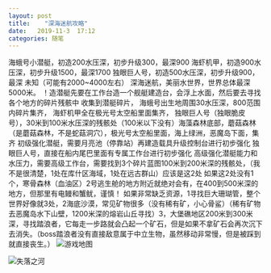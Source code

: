 ```yaml
---
layout: post
title:    "深海迷航攻略"
date:   2019-11-3  17:12 
categories: 随笔
---
```


海蛾号小潜艇，初造200水压深，初步升级300，最深900
海虾机甲，初造900水压深，初步升级1500，最深1700
独眼巨人号，初造500水压深，初步升级900，最深 未知（可能有2000~4000左右）
深海迷航，美丽水世界，世界总体最深5000米。
！造潜艇先要在工作台造一个舰艇建造台，会浮上水面，然后要去寻找各个地方的碎片残骸中
收集到潜艇碎片，
海蛾号出生地周围30水压深，800范围内碎片集齐，
海虾机甲全在极光号太空船里面集齐，
独眼巨人号（独眼脆皮号），30米到100米水压深的残骸处（100米以下没有）海藻森林底部，蘑菇森林（是蘑菇森林，不是蛇菇洞穴），极光号太空船里面，海上绿洲，恶魔岛下面，集齐
初级强化潜艇，需要月亮池（停靠站）再建造载具升级控制台进行初步强化
独眼巨人号，直接在船内尾巴里面有专属工作台进行初步强化
高级强化潜艇能力和水压力，需要高级工作台，需要找到3个碎片蓝图100米到200米深的残骸处，（我不是很清楚，1处在库什区海域，1处在远古群山）应该是这2处
如果这2处没有1个，寒骨森林（血油区）2号逃生舱的地方附近就绝对会有，在400到500米深的地方，但那里有电鳗和蟹鱿，谨慎！
如果非常缺乏资源，1寻找巨大珊瑚管，整个世界好像就3处，2海底沙漠，常见矿物很多（没有稀有矿，小心骨鲨）（稀有矿物去恶魔岛水下山壁，1200米深的熔岩山丘寻找）3，大堡礁地区200米到300米深，寻找踏浪者，它每走一步路就会凸起一个矿石，但是如果不拿矿石会再次沉下去消失。（boss踏浪者没有直接敌意属于中立生物，虽然移动非常慢，但是被踩到就直接丧生。）
![游戏地图](https://www.github.com/LonlyPan/LonlyPan.github.io/raw/master/images/Posts/深海迷航攻略/游戏地图.jpg)

![失落之河](https://www.github.com/LonlyPan/LonlyPan.github.io/raw/master/images/Posts/深海迷航攻略/失落之河.jpg)